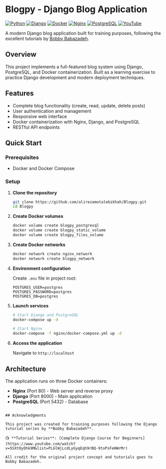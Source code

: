 # Blogpy - Django Blog Application

[![Python](https://img.shields.io/badge/Python-3.8+-blue.svg)](https://python.org)
[![Django](https://img.shields.io/badge/Django-2.2+-green.svg)](https://djangoproject.com)
[![Docker](https://img.shields.io/badge/Docker-Enabled-blue.svg)](https://docker.com)
[![Nginx](https://img.shields.io/badge/Nginx-Web%20Server-green.svg)](https://nginx.org)
[![PostgreSQL](https://img.shields.io/badge/PostgreSQL-Database-blue.svg)](https://postgresql.org)
[![YouTube](https://img.shields.io/badge/YouTube-Tutorial%20Series-red.svg)](https://www.youtube.com/watch?v=5SXtOyOhk9M&list=PLGlWjLcdLyGyqEqh9rBQ-9toPsFeHWrMr)

A modern Django blog application built for training purposes, following the excellent tutorials by [Bobby Babazadeh](https://github.com/BobbyBabazadeh).

## Overview

This project implements a full-featured blog system using Django, PostgreSQL, and Docker containerization. Built as a learning exercise to practice Django development and modern deployment techniques.

## Features

- Complete blog functionality (create, read, update, delete posts)
- User authentication and management
- Responsive web interface
- Docker containerization with Nginx, Django, and PostgreSQL
- RESTful API endpoints

## Quick Start

### Prerequisites
- Docker and Docker Compose

### Setup

1. **Clone the repository**
   ```bash
   git clone https://github.com/alirezamotalebikhah/Blogpy.git
   cd Blogpy
   ```

2. **Create Docker volumes**
   ```bash
   docker volume create blogpy_postgresql
   docker volume create blogpy_static_volume
   docker volume create blogpy_files_volume
   ```

3. **Create Docker networks**
   ```bash
   docker network create nginx_network
   docker network create blogpy_network
   ```

4. **Environment configuration**
   
   Create `.env` file in project root:
   ```env
   POSTGRES_USER=postgres
   POSTGRES_PASSWORD=postgres
   POSTGRES_DB=postgres
   ```

5. **Launch services**
   ```bash
   # Start Django and PostgreSQL
   docker-compose up -d
   
   # Start Nginx
   docker-compose -f nginx/docker-compose.yml up -d
   ```

6. **Access the application**
   
   Navigate to `http://localhost`

## Architecture

The application runs on three Docker containers:
- **Nginx** (Port 80) - Web server and reverse proxy
- **Django** (Port 8000) - Main application
- **PostgreSQL** (Port 5432) - Database


```

## Acknowledgments

This project was created for training purposes following the Django tutorial series by **Bobby Babazadeh**.

📺 **Tutorial Series**: [Complete Django Course for Beginners](https://www.youtube.com/watch?v=5SXtOyOhk9M&list=PLGlWjLcdLyGyqEqh9rBQ-9toPsFeHWrMr)

All credit for the original project concept and tutorials goes to Bobby Babazadeh. 
